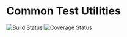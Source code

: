 # Common Test Utilities

[![Build Status](https://travis-ci.org/CJSCommonPlatform/test-utils.svg?branch=master)](https://travis-ci.org/CJSCommonPlatform/test-utils) [![Coverage Status](https://coveralls.io/repos/github/CJSCommonPlatform/test-utils/badge.svg?branch=master)](https://coveralls.io/github/CJSCommonPlatform/test-utils?branch=master)

